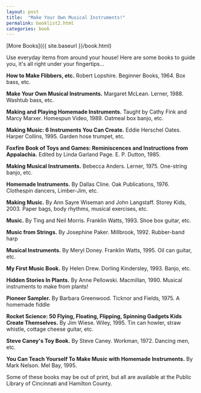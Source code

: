 ```yaml
---
layout: post
title:  "Make Your Own Musical Instruments!"
permalink: booklist2.html
categories: book
---
```


[More Books]({{ site.baseurl }}/book.html)

Use everyday items from around your house! Here are some books to guide you,
it's all right under your fingertips...

**How to Make Flibbers, etc.** Robert Lopshire. Beginner Books, 1964. Box bass,
etc.

**Make Your Own Musical Instruments.** Margaret McLean. Lerner, 1988. Washtub
bass, etc.

**Making and Playing Homemade Instruments.** Taught by Cathy Fink and Marcy
Marxer. Homespun Video, 1989. Oatmeal box banjo, etc.

**Making Music: 6 Instruments You Can Create.** Eddie Herschel Oates. Harper
Collins, 1995. Garden hose trumpet, etc.

**Foxfire Book of Toys and Games: Reminiscences and Instructions from
Appalachia.** Edited by Linda Garland Page. E. P. Dutton, 1985.

**Making Musical Instruments.** Bebecca Anders. Lerner, 1975. One-string banjo,
etc.

**Homemade Instruments.** By Dallas Cline. Oak Publications, 1976. Clothespin
dancers, Limber-Jim, etc.

**Making Music.** By Ann Sayre Wiseman and John Langstaff. Storey Kids, 2003.
Paper bags, body rhythms, musical exercises, etc.

**Music.** By Ting and Neil Morris. Franklin Watts, 1993. Shoe box guitar, etc.

**Music from Strings.** By Josephine Paker. Millbrook, 1992. Rubber-band harp

**Musical Instruments.** By Meryl Doney. Franklin Watts, 1995. Oil can guitar,
etc.

**My First Music Book.** By Helen Drew. Dorling Kindersley, 1993. Banjo, etc.

**Hidden Stories In Plants.** By Anne Pellowski. Macmillan, 1990. Musical
instruments to make from plants!

**Pioneer Sampler.** By Barbara Greenwood. Ticknor and Fields, 1975. A homemade
fiddle

**Rocket Science: 50 Flying, Floating, Flipping, Spinning Gadgets Kids Create
Themselves.** By Jim Wiese. Wiley, 1995. Tin can howler, straw whistle, cottage
cheese guitar, etc.

**Steve Caney's Toy Book.** By Steve Caney. Workman, 1972. Dancing men, etc.

**You Can Teach Yourself To Make Music with Homemade Instruments.** By Mark
Nelson. Mel Bay, 1995.

Some of these books may be out of print, but all are available at the Public
Library of Cincinnati and Hamilton County.
